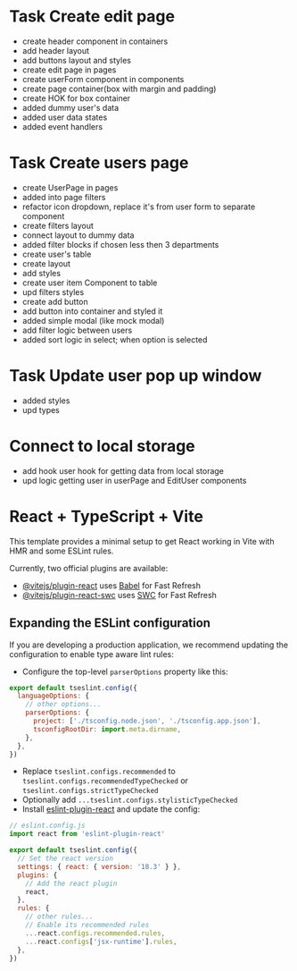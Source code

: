 
# Task Create edit page
- create header component in containers
- add header layout
- add buttons layout and styles
- create edit page in pages
- create userForm component in components
- create page container(box with margin and padding)
- create HOK for box container
- added dummy user's data 
- added user data states
- added event handlers
# Task Create users page
- create UserPage in pages
- added into page filters 
- refactor icon dropdown, replace it's from user form to separate component
- create filters layout
- connect layout to dummy data
- added filter blocks if chosen less then 3 departments
- create user's table
- create layout
- add styles
- create user item Component to table
- upd filters styles
- create add button
- add button into container and styled it 
- added simple modal (like mock modal)
- add filter logic between users
- added sort logic in select; when option is selected
# Task Update user pop up window
- added styles
- upd types
# Connect to local storage
- add hook user hook for getting data from local storage
- upd logic getting user in userPage and EditUser components

# React + TypeScript + Vite

This template provides a minimal setup to get React working in Vite with HMR and some ESLint rules.

Currently, two official plugins are available:

- [@vitejs/plugin-react](https://github.com/vitejs/vite-plugin-react/blob/main/packages/plugin-react/README.md) uses [Babel](https://babeljs.io/) for Fast Refresh
- [@vitejs/plugin-react-swc](https://github.com/vitejs/vite-plugin-react-swc) uses [SWC](https://swc.rs/) for Fast Refresh

## Expanding the ESLint configuration

If you are developing a production application, we recommend updating the configuration to enable type aware lint rules:

- Configure the top-level `parserOptions` property like this:

```js
export default tseslint.config({
  languageOptions: {
    // other options...
    parserOptions: {
      project: ['./tsconfig.node.json', './tsconfig.app.json'],
      tsconfigRootDir: import.meta.dirname,
    },
  },
})
```

- Replace `tseslint.configs.recommended` to `tseslint.configs.recommendedTypeChecked` or `tseslint.configs.strictTypeChecked`
- Optionally add `...tseslint.configs.stylisticTypeChecked`
- Install [eslint-plugin-react](https://github.com/jsx-eslint/eslint-plugin-react) and update the config:

```js
// eslint.config.js
import react from 'eslint-plugin-react'

export default tseslint.config({
  // Set the react version
  settings: { react: { version: '18.3' } },
  plugins: {
    // Add the react plugin
    react,
  },
  rules: {
    // other rules...
    // Enable its recommended rules
    ...react.configs.recommended.rules,
    ...react.configs['jsx-runtime'].rules,
  },
})
```
